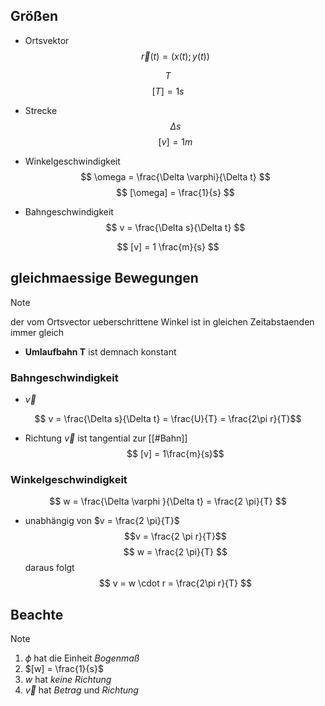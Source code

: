 ## Größen
- Ortsvektor 
$$\vec r(t) = (x(t); y(t))$$

$$T$$
$$
[T] = 1s
$$
- Strecke
$$
\Delta s
$$
$$
[v] = 1m
$$

- Winkelgeschwindigkeit
$$
\omega = \frac{\Delta \varphi}{\Delta t}
$$
$$
[\omega] = \frac{1}{s}
$$
- Bahngeschwindigkeit
$$
v = \frac{\Delta s}{\Delta t}
$$

$$
[v] = 1 \frac{m}{s}
$$



## gleichmaessige Bewegungen
> [!NOTE]
> der vom Ortsvector ueberschrittene Winkel ist in gleichen Zeitabstaenden immer gleich

- **Umlaufbahn T** ist demnach konstant

### Bahngeschwindigkeit
- $\vec v$

$$ v = \frac{\Delta s}{\Delta t} = \frac{U}{T} = \frac{2\pi r}{T}$$
- Richtung $\vec v$ ist tangential zur [[#Bahn]]
$$ [v] = 1\frac{m}{s}$$
### Winkelgeschwindigkeit
$$
w = \frac{\Delta \varphi }{\Delta t} = \frac{2 \pi}{T}
$$
-  unabhängig von $v = \frac{2 \pi}{T}$
 $$v = \frac{2 \pi r}{T}$$
$$
w = \frac{2 \pi}{T}
$$
daraus folgt
$$
v = w \cdot r = \frac{2\pi r}{T}
$$

## Beachte
> [!Note]
> 1. $\phi$ hat die Einheit *Bogenmaß*
> 2. $[w] = \frac{1}{s}$
> 3. $w$ hat *keine* *Richtung*
> 4. $\vec v$ hat *Betrag* und *Richtung*

